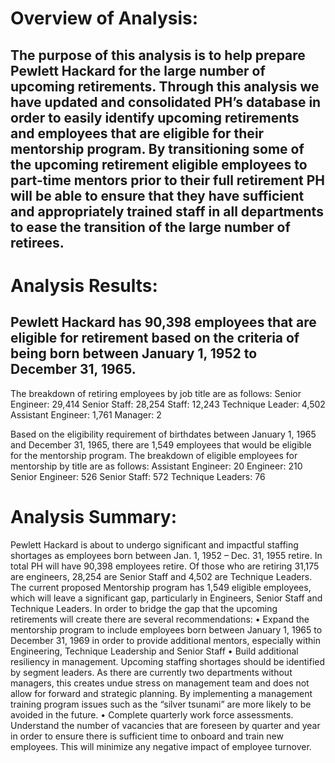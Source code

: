 # Overview of Analysis:
## The purpose of this analysis is to help prepare Pewlett Hackard for the large number of upcoming retirements.  Through this analysis we have updated and consolidated PH’s database in order to easily identify upcoming retirements and employees that are eligible for their mentorship program.  By transitioning some of the upcoming retirement eligible employees to part-time mentors prior to their full retirement PH will be able to ensure that they have sufficient and appropriately trained staff in all departments to ease the transition of the large number of retirees.

# Analysis Results:
## Pewlett Hackard has 90,398 employees that are eligible for retirement based on the criteria of being born between January 1, 1952 to December 31, 1965.  
The breakdown of retiring employees by job title are as follows:
  Senior Engineer: 		29,414
  Senior Staff:		    28,254
  Staff:				      12,243
  Technique Leader:	  4,502
  Assistant Engineer:	1,761
  Manager:			      2 

Based on the eligibility requirement of birthdates between January 1, 1965 and December 31, 1965, there are 1,549 employees that would be eligible for the mentorship program.
The breakdown of eligible employees for mentorship by title are as follows:
  Assistant Engineer:		20
  Engineer:				      210
  Senior Engineer:			526
  Senior Staff:			    572
  Technique Leaders:		76

# Analysis Summary:
Pewlett Hackard is about to undergo significant and impactful staffing shortages as employees born between Jan. 1, 1952 – Dec. 31, 1955 retire.
In total PH will have 90,398 employees retire.  Of those who are retiring 31,175 are engineers, 28,254 are Senior Staff and 4,502 are Technique Leaders.  The current proposed Mentorship program has 1,549 eligible employees, which will leave a significant gap, particularly in Engineers, Senior Staff and Technique Leaders.
In order to bridge the gap that the upcoming retirements will create there are several recommendations:
•	Expand the mentorship program to include employees born between January 1, 1965 to December 31, 1969 in order to provide additional mentors, especially within Engineering, Technique Leadership and Senior Staff
•	Build additional resiliency in management.  Upcoming staffing shortages should be identified by segment leaders.  As there are currently two departments without managers, this creates undue stress on management team and does not allow for forward and strategic planning.  By implementing a management training program issues such as the “silver tsunami” are more likely to be avoided in the future.
•	Complete quarterly work force assessments.  Understand the number of vacancies that are foreseen by quarter and year in order to ensure there is sufficient time to onboard and train new employees.  This will minimize any negative impact of employee turnover.
